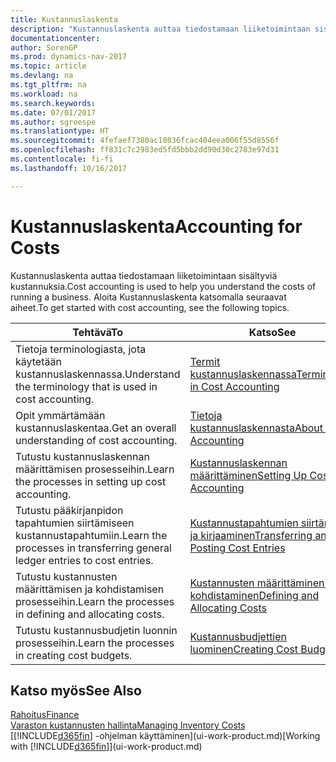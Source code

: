 ```yaml
---
title: Kustannuslaskenta
description: "Kustannuslaskenta auttaa tiedostamaan liiketoimintaan sisältyviä kustannuksia. Aloita Kustannuslaskenta katsomalla seuraavat aiheet."
documentationcenter: 
author: SorenGP
ms.prod: dynamics-nav-2017
ms.topic: article
ms.devlang: na
ms.tgt_pltfrm: na
ms.workload: na
ms.search.keywords: 
ms.date: 07/01/2017
ms.author: sgroespe
ms.translationtype: HT
ms.sourcegitcommit: 4fefaef7380ac10836fcac404eea006f55d8556f
ms.openlocfilehash: ff831c7c2983ed5fd5bbb2dd90d30c2783e97d31
ms.contentlocale: fi-fi
ms.lasthandoff: 10/16/2017

---
```

# <a name="accounting-for-costs"></a><span data-ttu-id="8af05-104">Kustannuslaskenta</span><span class="sxs-lookup"><span data-stu-id="8af05-104">Accounting for Costs</span></span>
<span data-ttu-id="8af05-105">Kustannuslaskenta auttaa tiedostamaan liiketoimintaan sisältyviä kustannuksia.</span><span class="sxs-lookup"><span data-stu-id="8af05-105">Cost accounting is used to help you understand the costs of running a business.</span></span> <span data-ttu-id="8af05-106">Aloita Kustannuslaskenta katsomalla seuraavat aiheet.</span><span class="sxs-lookup"><span data-stu-id="8af05-106">To get started with cost accounting, see the following topics.</span></span>  

|<span data-ttu-id="8af05-107">Tehtävä</span><span class="sxs-lookup"><span data-stu-id="8af05-107">To</span></span>|<span data-ttu-id="8af05-108">Katso</span><span class="sxs-lookup"><span data-stu-id="8af05-108">See</span></span>|  
|--------|---------|  
|<span data-ttu-id="8af05-109">Tietoja terminologiasta, jota käytetään kustannuslaskennassa.</span><span class="sxs-lookup"><span data-stu-id="8af05-109">Understand the terminology that is used in cost accounting.</span></span>|[<span data-ttu-id="8af05-110">Termit kustannuslaskennassa</span><span class="sxs-lookup"><span data-stu-id="8af05-110">Terminology in Cost Accounting</span></span>](finance-terminology-in-cost-accounting.md)|  
|<span data-ttu-id="8af05-111">Opit ymmärtämään kustannuslaskentaa.</span><span class="sxs-lookup"><span data-stu-id="8af05-111">Get an overall understanding of cost accounting.</span></span>|[<span data-ttu-id="8af05-112">Tietoja kustannuslaskennasta</span><span class="sxs-lookup"><span data-stu-id="8af05-112">About Cost Accounting</span></span>](finance-about-cost-accounting.md)|  
|<span data-ttu-id="8af05-113">Tutustu kustannuslaskennan määrittämisen prosesseihin.</span><span class="sxs-lookup"><span data-stu-id="8af05-113">Learn the processes in setting up cost accounting.</span></span>|[<span data-ttu-id="8af05-114">Kustannuslaskennan määrittäminen</span><span class="sxs-lookup"><span data-stu-id="8af05-114">Setting Up Cost Accounting</span></span>](finance-set-up-cost-accounting.md)|  
|<span data-ttu-id="8af05-115">Tutustu pääkirjanpidon tapahtumien siirtämiseen kustannustapahtumiin.</span><span class="sxs-lookup"><span data-stu-id="8af05-115">Learn the processes in transferring general ledger entries to cost entries.</span></span>|[<span data-ttu-id="8af05-116">Kustannustapahtumien siirtäminen ja kirjaaminen</span><span class="sxs-lookup"><span data-stu-id="8af05-116">Transferring and Posting Cost Entries</span></span>](finance-transfer-and-post-cost-entries.md)|  
|<span data-ttu-id="8af05-117">Tutustu kustannusten määrittämisen ja kohdistamisen prosesseihin.</span><span class="sxs-lookup"><span data-stu-id="8af05-117">Learn the processes in defining and allocating costs.</span></span>|[<span data-ttu-id="8af05-118">Kustannusten määrittäminen ja kohdistaminen</span><span class="sxs-lookup"><span data-stu-id="8af05-118">Defining and Allocating Costs</span></span>](finance-define-and-allocate-costs.md)|  
|<span data-ttu-id="8af05-119">Tutustu kustannusbudjetin luonnin prosesseihin.</span><span class="sxs-lookup"><span data-stu-id="8af05-119">Learn the processes in creating cost budgets.</span></span>|[<span data-ttu-id="8af05-120">Kustannusbudjettien luominen</span><span class="sxs-lookup"><span data-stu-id="8af05-120">Creating Cost Budgets</span></span>](finance-create-cost-budgets.md)|  

## <a name="see-also"></a><span data-ttu-id="8af05-121">Katso myös</span><span class="sxs-lookup"><span data-stu-id="8af05-121">See Also</span></span>  
[<span data-ttu-id="8af05-122">Rahoitus</span><span class="sxs-lookup"><span data-stu-id="8af05-122">Finance</span></span>](finance.md)  
[<span data-ttu-id="8af05-123">Varaston kustannusten hallinta</span><span class="sxs-lookup"><span data-stu-id="8af05-123">Managing Inventory Costs</span></span>](finance-manage-inventory-costs.md)  
<span data-ttu-id="8af05-124">[[!INCLUDE[d365fin](includes/d365fin_md.md)] -ohjelman käyttäminen](ui-work-product.md)</span><span class="sxs-lookup"><span data-stu-id="8af05-124">[Working with [!INCLUDE[d365fin](includes/d365fin_md.md)]](ui-work-product.md)</span></span>

